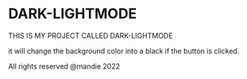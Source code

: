 # DARK-LIGHTMODE

THIS IS MY PROJECT CALLED DARK-LIGHTMODE 

 it will change the background color into a black if the button is clicked.

 All rights reserved @mandie 2022

